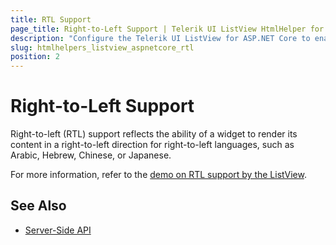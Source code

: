 ```yaml
---
title: RTL Support
page_title: Right-to-Left Support | Telerik UI ListView HtmlHelper for ASP.NET Core
description: "Configure the Telerik UI ListView for ASP.NET Core to enable its RTL functionality."
slug: htmlhelpers_listview_aspnetcore_rtl
position: 2
---
```


# Right-to-Left Support

Right-to-left (RTL) support reflects the ability of a widget to render its content in a right-to-left direction for right-to-left languages, such as Arabic, Hebrew, Chinese, or Japanese.

For more information, refer to the [demo on RTL support by the ListView](https://demos.telerik.com/aspnet-core/listview/right-to-left-support).

## See Also

* [Server-Side API](/api/listview)
